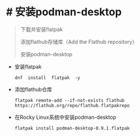 # # 安装podman-desktop

> 下载并安装flatpak
>
> 添加flathub存储库（Add the Flathub repository）
>
> 安装podman-desktop

* 安装flatpak

  ```shell
  dnf  install  flatpak  -y
  ```



* 添加flathub仓库

  ```shell
  flatpak remote-add --if-not-exists flathub https://flathub.org/repo/flathub.flatpakrepo
  ```

  

* 在Rocky Linux系统中安装podman-desktop

  ```shell
  flatpak install podman-desktop-0.9.1.flatpak
  ```

  
